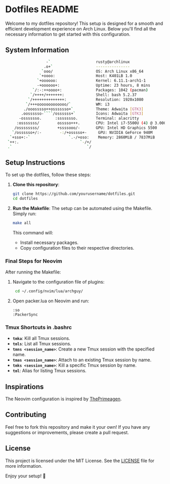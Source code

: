 # Dotfiles README

Welcome to my dotfiles repository! This setup is designed for a smooth and efficient development experience on Arch Linux. Below you'll find all the necessary information to get started with this configuration.

## System Information

```bash
                  -`                    rusty@archlinux
                 .o+`                   ---------------
                `ooo/                   OS: Arch Linux x86_64
               `+oooo:                  Host: K401LB 1.0
              `+oooooo:                 Kernel: 6.11.1-arch1-1
              -+oooooo+:                Uptime: 23 hours, 8 mins
            `/:-:++oooo+:               Packages: 1042 (pacman)
           `/++++/+++++++:              Shell: bash 5.2.37
          `/++++++++++++++:             Resolution: 1920x1080
         `/+++ooooooooooooo/`           WM: i3
        ./ooosssso++osssssso+`          Theme: Adwaita [GTK3]
       .oossssso-````/ossssss+`         Icons: Adwaita [GTK3]
      -osssssso.      :ssssssso.        Terminal: alacritty
     :osssssss/        osssso+++.       CPU: Intel i7-5500U (4) @ 3.000GHz
    /ossssssss/        +ssssooo/-       GPU: Intel HD Graphics 5500
   `/ossssso+/:-        -:/+osssso+-     GPU: NVIDIA GeForce 940M
  `+sso+:-`                 `.-/+oso:    Memory: 2860MiB / 7837MiB
 `++:.                           `-/+/
 .`                                 `/
```

## Setup Instructions

To set up the dotfiles, follow these steps:

1. **Clone this repository**:
   ```bash
   git clone https://github.com/yourusername/dotfiles.git
   cd dotfiles
   ```

2. **Run the Makefile**:
   The setup can be automated using the Makefile. Simply run:
   ```bash
   make all
   ```

   This command will:
   - Install necessary packages.
   - Copy configuration files to their respective directories.

### Final Steps for Neovim

After running the Makefile:

1. Navigate to the configuration file of plugins:
   ```bash
    cd ~/.config/nvim/lua/archguy/
   ```
   
2. Open packer.lua on Neovim and run:
   ```vim
   :so
   :PackerSync
   ```

### Tmux Shortcuts in .bashrc

- **`tmka`**: Kill all Tmux sessions.
- **`tmls`**: List all Tmux sessions.
- **`tmns <session_name>`**: Create a new Tmux session with the specified name.
- **`tmas <session_name>`**: Attach to an existing Tmux session by name.
- **`tmks <session_name>`**: Kill a specific Tmux session by name.
- **`tml`**: Alias for listing Tmux sessions.


## Inspirations

The Neovim configuration is inspired by [ThePrimeagen](https://github.com/theprimeagen).

## Contributing

Feel free to fork this repository and make it your own! If you have any suggestions or improvements, please create a pull request.

## License

This project is licensed under the MIT License. See the [LICENSE](LICENSE) file for more information.

Enjoy your setup! 🚀

